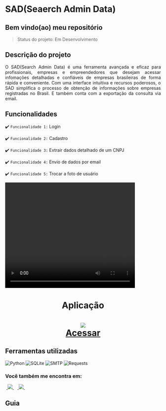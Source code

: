 <h1>SAD(Seaerch Admin Data)</h1>

<h2>Bem vindo(ao) meu repositório</h2>

>Status do projeto: Em Desenvolvimento

## Descrição do projeto
 <p align="justify">
O SAD(Search Admin Data) é uma ferramenta avançada e eficaz para profissionais, empresas e empreendedores que desejam acessar infomações detalhadas e confiáveis de empresas brasileiras de forma rápida e conveniente. Com uma interface intuitiva e recursos poderosos, o SAD simplifica o processo de obtenção de informações sobre empresas registradas no Brasil. E também conta com a exportação da consulta via email.
<div>
 
## Funcionalidades

:heavy_check_mark: `Funcionalidade 1:` Login

:heavy_check_mark: `Funcionalidade 2:` Cadastro

:heavy_check_mark: `Funcionalidade 3:` Extrair dados detalhado de um CNPJ

:heavy_check_mark: `Funcionalidade 4:` Envio de dados por email

:heavy_check_mark: `Funcionalidade 5:` Trocar a foto de usuário
        
<video width="420" height="340" controls="controls">
    <source src="./filme.mp4" type="video/mp4">
</video>
 
<div align='center'>
    <h1>Aplicação<h1>
   <a href=""><img src="https://i.picasion.com/pic92/6681e063f744dcf2109a51737d9decc5.gif" /></a>
     <br>
   <a href="https://search-admin-data-v13.vercel.app/">Acessar</a>
</div>
            
## Ferramentas utilizadas

![Python](https://img.shields.io/badge/Python-14354C?style=for-the-badge&logo=python&logoColor=white) 
![SQLite](https://img.shields.io/badge/sqlite-%2307405e.svg?style=for-the-badge&logo=sqlite&logoColor=white)
![SMTP](https://img.shields.io/badge/smtp-%2307405e.svg?style=for-the-badge&logo=SMTP&logoColor=white)
![Requests](https://img.shields.io/badge/Requests-%2307405e.svg?style=for-the-badge&logo=Resquests&logoColor=white)
   
### Você também me encontra em:
&nbsp;<a href="https://www.linkedin.com/in/habacuque-gosch-de-oliveira-993b45264/">
  <img src="https://img.shields.io/badge/linkedin-%230077B5.svg?style=for-the-badge&logo=linkedin&logoColor=white">
</a>&nbsp;
&nbsp;<a href="https://www.instagram.com/gosch_tlgd">
  <img src="https://img.shields.io/badge/Instagram-%23E4405F.svg?style=for-the-badge&logo=Instagram&logoColor=white">
</a>&nbsp;
 
<h2>Guia</h2>

